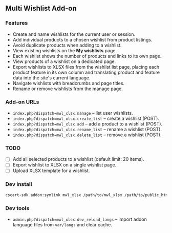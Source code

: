 ## Multi Wishlist Add-on

### Features
- Create and name wishlists for the current user or session.
- Add individual products to a chosen wishlist from product listings.
- Avoid duplicate products when adding to a wishlist.
- View existing wishlists on the **My wishlists** page.
- Each wishlist shows the number of products and links to its own page.
- View products of a wishlist on a dedicated page.
- Export wishlists to XLSX files from the wishlist list page, placing each product feature in its own column and translating product and feature data into the site's current language.
- Navigate wishlists with breadcrumbs and page titles.
- Rename or remove wishlists from the manage page.

### Add-on URLs
- `index.php?dispatch=mwl_xlsx.manage` – list user wishlists.
- `index.php?dispatch=mwl_xlsx.create_list` – create a wishlist (POST).
- `index.php?dispatch=mwl_xlsx.add` – add a product to a wishlist (POST).
- `index.php?dispatch=mwl_xlsx.rename_list` – rename a wishlist (POST).
- `index.php?dispatch=mwl_xlsx.delete_list` – remove a wishlist (POST).

### TODO
- [ ] Add all selected products to a wishlist (default limit: 20 items).
- [ ] Export wishlist to XLSX on a single wishlist page.
- [ ] Upload XLSX template for a wishlist.

### Dev install

```bash
cscart-sdk addon:symlink mwl_xlsx /path/to/mwl_xlsx /path/to/public_html --templates-to-design
```

### Dev tools

- `admin.php?dispatch=mwl_xlsx.dev_reload_langs` – import addon language files from `var/langs` and clear cache.
